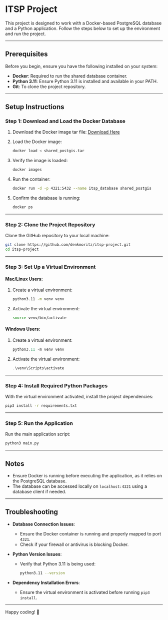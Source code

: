 # ITSP Project

This project is designed to work with a Docker-based PostgreSQL database and a Python application. Follow the steps below to set up the environment and run the project.

---

## **Prerequisites**
Before you begin, ensure you have the following installed on your system:
- **Docker**: Required to run the shared database container.
- **Python 3.11**: Ensure Python 3.11 is installed and available in your PATH.
- **Git**: To clone the project repository.

---

## **Setup Instructions**

### **Step 1: Download and Load the Docker Database**
1. Download the Docker image tar file:
   [Download Here](https://drive.google.com/file/d/1d2-lh50M3GrngsGER_N4RGX8ovc2fELv/view?usp=sharing)
   
2. Load the Docker image:
   ```bash
   docker load < shared_postgis.tar
   ```

3. Verify the image is loaded:
   ```bash
   docker images
   ```

4. Run the container:
   ```bash
   docker run -d -p 4321:5432 --name itsp_database shared_postgis
   ```

5. Confirm the database is running:
   ```bash
   docker ps
   ```

---

### **Step 2: Clone the Project Repository**
Clone the GitHub repository to your local machine:
```bash
git clone https://github.com/denkmoritz/itsp-project.git
cd itsp-project
```

---

### **Step 3: Set Up a Virtual Environment**

#### **Mac/Linux Users**:
1. Create a virtual environment:
   ```bash
   python3.11 -m venv venv
   ```

2. Activate the virtual environment:
   ```bash
   source venv/bin/activate
   ```

#### **Windows Users**:
1. Create a virtual environment:
   ```powershell
   python3.11 -m venv venv
   ```

2. Activate the virtual environment:
   ```powershell
   .\venv\Scripts\activate
   ```

---

### **Step 4: Install Required Python Packages**
With the virtual environment activated, install the project dependencies:
```bash
pip3 install -r requirements.txt
```

---

### **Step 5: Run the Application**
Run the main application script:
```bash
python3 main.py
```

---

## **Notes**
- Ensure Docker is running before executing the application, as it relies on the PostgreSQL database.
- The database can be accessed locally on `localhost:4321` using a database client if needed.

---

## **Troubleshooting**
- **Database Connection Issues**:
  - Ensure the Docker container is running and properly mapped to port `4321`.
  - Check if your firewall or antivirus is blocking Docker.

- **Python Version Issues**:
  - Verify that Python 3.11 is being used:
    ```bash
    python3.11 --version
    ```

- **Dependency Installation Errors**:
  - Ensure the virtual environment is activated before running `pip3 install`.

---

Happy coding! 🎉